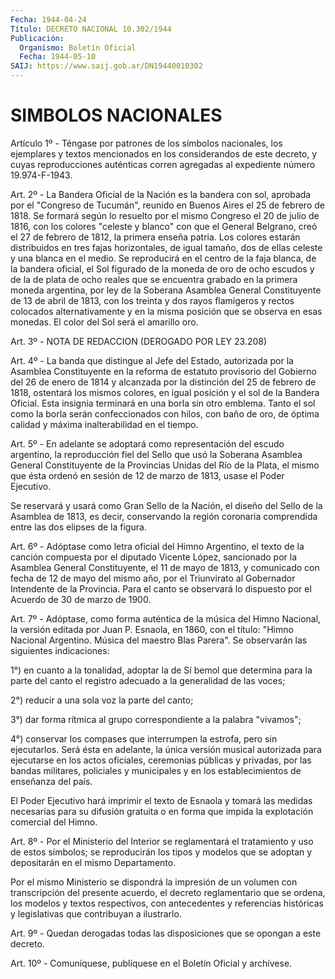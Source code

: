 ```yaml
---
Fecha: 1944-04-24
Título: DECRETO NACIONAL 10.302/1944
Publicación:
  Organismo: Boletín Oficial
  Fecha: 1944-05-10
SAIJ: https://www.saij.gob.ar/DN19440010302
---
```

# SIMBOLOS NACIONALES

<a id="1"></a>
Artículo 1º - Téngase por patrones de los símbolos nacionales, los ejemplares y textos mencionados en los considerandos de este decreto, y cuyas reproducciones auténticas corren agregadas al expediente número 19.974-F-1943.

<a id="2"></a>
Art. 2º - La Bandera Oficial de la Nación es la bandera con sol, aprobada por el "Congreso de Tucumán", reunido en Buenos Aires el 25 de febrero de 1818. Se formará según lo resuelto por el mismo Congreso el 20 de julio de 1816, con los colores "celeste y blanco" con que el General Belgrano, creó el 27 de febrero de 1812, la primera enseña patria. Los colores estarán distribuidos en tres fajas horizontales, de igual tamaño, dos de ellas celeste y una blanca en el medio. Se reproducirá en el centro de la faja blanca, de la bandera oficial, el Sol figurado de la moneda de oro de ocho escudos y de la de plata de ocho reales que se encuentra grabado en la primera moneda argentina, por ley de la Soberana Asamblea General Constituyente de 13 de abril de 1813, con los treinta y dos rayos flamígeros y rectos colocados alternativamente y en la misma posición que se observa en esas monedas. El color del Sol será el amarillo oro.

<a id="3"></a>
Art. 3º - NOTA DE REDACCION (DEROGADO POR LEY 23.208)

<a id="4"></a>
Art. 4º - La banda que distingue al Jefe del Estado, autorizada por la Asamblea Constituyente en la reforma de estatuto provisorio del Gobierno del 26 de enero de 1814 y alcanzada por la distinción del 25 de febrero de 1818, ostentará los mismos colores, en igual posición y el sol de la Bandera Oficial. Esta insignia terminará en una borla sin otro emblema. Tanto el sol como la borla serán confeccionados con hilos, con baño de oro, de óptima calidad y máxima inalterabilidad en el tiempo.

<a id="5"></a>
Art. 5º - En adelante se adoptará como representación del escudo argentino, la reproducción fiel del Sello que usó la Soberana Asamblea General Constituyente de la Provincias Unidas del Río de la Plata, el mismo que ésta ordenó en sesión de 12 de marzo de 1813, usase el Poder Ejecutivo.

Se reservará y usará como Gran Sello de la Nación, el diseño del Sello de la Asamblea de 1813, es decir, conservando la región coronaria comprendida entre las dos elipses de la figura.

<a id="6"></a>
Art. 6º - Adóptase como letra oficial del Himno Argentino, el texto de la canción compuesta por el diputado Vicente López, sancionado por la Asamblea General Constituyente, el 11 de mayo de 1813, y comunicado con fecha de 12 de mayo del mismo año, por el Triunvirato al Gobernador Intendente de la Provincia. Para el canto se observará lo dispuesto por el Acuerdo de 30 de marzo de 1900.

<a id="7"></a>
Art. 7º - Adóptase, como forma auténtica de la música del Himno Nacional, la versión editada por Juan P. Esnaola, en 1860, con el título: "Himno Nacional Argentino. Música del maestro Blas Parera". Se observarán las siguientes indicaciones:

1°) en cuanto a la tonalidad, adoptar la de Sí bemol que determina para la parte del canto el registro adecuado a la generalidad de las voces;

2°) reducir a una sola voz la parte del canto;

3°) dar forma rítmica al grupo correspondiente a la palabra "vivamos";

4°) conservar los compases que interrumpen la estrofa, pero sin ejecutarlos. Será ésta en adelante, la única versión musical autorizada para ejecutarse en los actos oficiales, ceremonias públicas y privadas, por las bandas militares, policiales y municipales y en los establecimientos de enseñanza del país.

El Poder Ejecutivo hará imprimir el texto de Esnaola y tomará las medidas necesarias para su difusión gratuita o en forma que impida la explotación comercial del Himno.

<a id="8"></a>
Art. 8º - Por el Ministerio del Interior se reglamentará el tratamiento y uso de estos símbolos; se reproducirán los tipos y modelos que se adoptan y depositarán en el mismo Departamento.

Por el mismo Ministerio se dispondrá la impresión de un volumen con transcripción del presente acuerdo, el decreto reglamentario que se ordena, los modelos y textos respectivos, con antecedentes y referencias históricas y legislativas que contribuyan a ilustrarlo.

<a id="9"></a>
Art. 9º - Quedan derogadas todas las disposiciones que se opongan a este decreto.

<a id="10"></a>
Art. 10º - Comuníquese, publíquese en el Boletín Oficial y archívese.